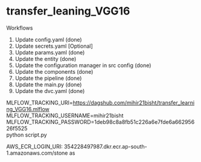 # transfer_leaning_VGG16

Workflows

1. Update config.yaml    (done)
2. Update secrets.yaml [Optional]
3. Update params.yaml    (done)
4. Update the entity       (done)
5. Update the configuration manager in src config (done)
6. Update the components   (done)
7. Update the pipeline     (done)
8. Update the main.py      (done)
9. Update the dvc.yaml     (done)

MLFLOW_TRACKING_URI=https://dagshub.com/mihir21bisht/transfer_learning_VGG16.mlflow \
MLFLOW_TRACKING_USERNAME=mihir21bisht \
MLFLOW_TRACKING_PASSWORD=1deb98c8a8fb51c226a6e7fde6a66295626f5525 \
python script.py

AWS_ECR_LOGIN_URI: 354228497987.dkr.ecr.ap-south-1.amazonaws.com/stone
as
